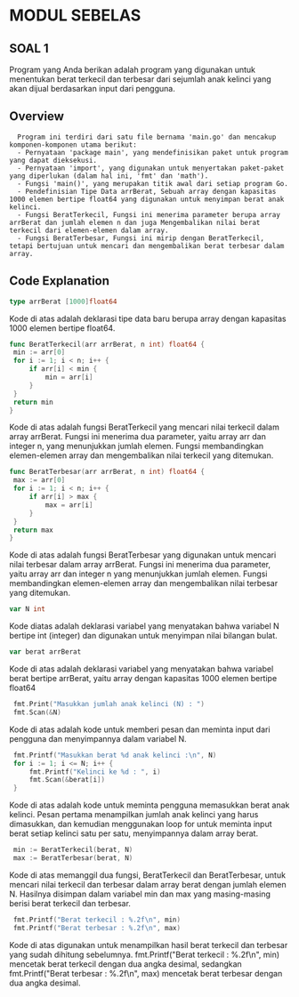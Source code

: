 # MODUL SEBELAS
  ## SOAL 1
  Program yang Anda berikan adalah program yang digunakan untuk menentukan berat terkecil dan terbesar dari sejumlah anak kelinci yang akan dijual berdasarkan input dari pengguna.
   
   ## Overview
      Program ini terdiri dari satu file bernama 'main.go' dan mencakup komponen-komponen utama berikut:
      - Pernyataan 'package main', yang mendefinisikan paket untuk program yang dapat dieksekusi.
      - Pernyataan 'import', yang digunakan untuk menyertakan paket-paket yang diperlukan (dalam hal ini, 'fmt' dan 'math').
      - Fungsi 'main()', yang merupakan titik awal dari setiap program Go.
      - Pendefinisian Tipe Data arrBerat, Sebuah array dengan kapasitas 1000 elemen bertipe float64 yang digunakan untuk menyimpan berat anak kelinci.
      - Fungsi BeratTerkecil, Fungsi ini menerima parameter berupa array arrBerat dan jumlah elemen n dan juga Mengembalikan nilai berat terkecil dari elemen-elemen dalam array.
      - Fungsi BeratTerbesar, Fungsi ini mirip dengan BeratTerkecil, tetapi bertujuan untuk mencari dan mengembalikan berat terbesar dalam array.
      
   ## Code Explanation
   ```go
   type arrBerat [1000]float64
   ```
   Kode di atas adalah deklarasi tipe data baru berupa array dengan kapasitas 1000 elemen bertipe float64.
  
   ```go
  func BeratTerkecil(arr arrBerat, n int) float64 {
  	min := arr[0]
  	for i := 1; i < n; i++ {
  		if arr[i] < min {
  			min = arr[i]
  		}
  	}
  	return min
  }
   ```
   Kode di atas adalah fungsi BeratTerkecil yang mencari nilai terkecil dalam array arrBerat. Fungsi ini menerima dua parameter, yaitu array arr dan integer n, yang menunjukkan jumlah elemen. Fungsi membandingkan elemen-elemen array dan mengembalikan nilai terkecil yang ditemukan.

   ```go
  func BeratTerbesar(arr arrBerat, n int) float64 {
  	max := arr[0]
  	for i := 1; i < n; i++ {
  		if arr[i] > max {
  			max = arr[i]
  		}
  	}
  	return max
  }
   ```
   Kode di atas adalah fungsi BeratTerbesar yang digunakan untuk mencari nilai terbesar dalam array arrBerat. Fungsi ini menerima dua parameter, yaitu array arr dan integer n yang menunjukkan jumlah elemen. Fungsi membandingkan elemen-elemen array dan mengembalikan nilai terbesar yang ditemukan.

   ```go
   var N int
   ```
   Kode diatas adalah deklarasi variabel yang menyatakan bahwa variabel N bertipe int (integer) dan digunakan untuk menyimpan nilai bilangan bulat. 

   ```go
   var berat arrBerat
   ```
   Kode di atas adalah deklarasi variabel yang menyatakan bahwa variabel berat bertipe arrBerat, yaitu array dengan kapasitas 1000 elemen bertipe float64

   ```go
	fmt.Print("Masukkan jumlah anak kelinci (N) : ")
	fmt.Scan(&N)
   ```
   Kode di atas adalah kode untuk memberi pesan dan meminta input dari pengguna dan menyimpannya dalam variabel N.

   ```go
	fmt.Printf("Masukkan berat %d anak kelinci :\n", N)
	for i := 1; i <= N; i++ {
		fmt.Printf("Kelinci ke %d : ", i)
		fmt.Scan(&berat[i])
	}
   ```
   Kode di atas adalah kode untuk meminta pengguna memasukkan berat anak kelinci. Pesan pertama menampilkan jumlah anak kelinci yang harus dimasukkan, dan kemudian menggunakan loop for untuk meminta input berat setiap kelinci satu per satu, menyimpannya dalam array berat.

   ```go
	min := BeratTerkecil(berat, N)
	max := BeratTerbesar(berat, N)
   ```
   Kode di atas memanggil dua fungsi, BeratTerkecil dan BeratTerbesar, untuk mencari nilai terkecil dan terbesar dalam array berat dengan jumlah elemen N. Hasilnya disimpan dalam variabel min dan max yang masing-masing berisi berat terkecil dan terbesar.

   ```go
	fmt.Printf("Berat terkecil : %.2f\n", min)
	fmt.Printf("Berat terbesar : %.2f\n", max)
   ```
   Kode di atas digunakan untuk menampilkan hasil berat terkecil dan terbesar yang sudah dihitung sebelumnya. fmt.Printf("Berat terkecil : %.2f\n", min) mencetak berat terkecil dengan dua angka desimal, sedangkan fmt.Printf("Berat terbesar : %.2f\n", max) mencetak berat terbesar dengan dua angka desimal.
 
 
